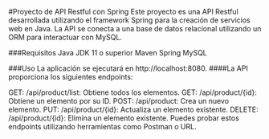 #Proyecto de API Restful con Spring
Este proyecto es una API Restful desarrollada utilizando el framework Spring para la creación de servicios web en Java. La API se conecta a una base de datos relacional utilizando un ORM para interactuar con MySQL.

###Requisitos
Java JDK 11 o superior
Maven
Spring
MySQL

###Uso
La aplicación se ejecutará en http://localhost:8080.
####La API proporciona los siguientes endpoints:    

GET: /api/product/list: Obtiene todos los elementos.
GET: /api/product/{id}: Obtiene un elemento por su ID.
POST: /api/product: Crea un nuevo elemento.
PUT: /api/product/{id}: Actualiza un elemento existente.
DELETE: /api/product/{id}: Elimina un elemento existente.
Puedes probar estos endpoints utilizando herramientas como Postman o URL.


